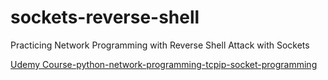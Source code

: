 # sockets-reverse-shell
Practicing Network Programming with Reverse Shell Attack with Sockets

[Udemy Course-python-network-programming-tcpip-socket-programming](https://www.udemy.com/course/python-network-programming-tcpip-socket-programming/)
